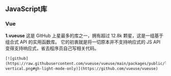 ## JavaScript库
  ### Vue
  **1.vueuse**
    这是 GitHub 上星最多的库之一，拥有超过 12.8k 颗星，这是一组基于组合式 API 的实用函数库。
    它的初衷就是将一切原本并不支持响应式的 JS API 变得支持响应式，省去程序员自己写相关代码。

    [![github](https://raw.githubusercontent.com/vueuse/vueuse/main/packages/public/logo-vertical.png#gh-light-mode-only)](https://github.com/vueuse/vueuse)
    


<!--
**RyanLYC/RyanLYC** is a ✨ _special_ ✨ repository because its `README.md` (this file) appears on your GitHub profile.

Here are some ideas to get you started:

- 🔭 I’m currently working on ...
- 🌱 I’m currently learning ...
- 👯 I’m looking to collaborate on ...
- 🤔 I’m looking for help with ...
- 💬 Ask me about ...
- 📫 How to reach me: ...
- 😄 Pronouns: ...
- ⚡ Fun fact: ...
-->
